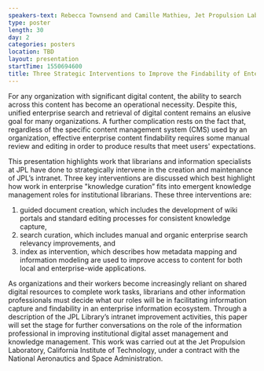 ```yaml
---
speakers-text: Rebecca Townsend and Camille Mathieu, Jet Propulsion Laboratory, California Institute of Technology
type: poster
length: 30
day: 2
categories: posters
location: TBD
layout: presentation
startTime: 1550694600
title: Three Strategic Interventions to Improve the Findability of Enterprise Content
---
```

For any organization with significant digital content, the ability to search across this content has become an operational necessity. Despite this, unified enterprise search and retrieval of digital content remains an elusive goal for many organizations. A further complication rests on the fact that, regardless of the specific content management system (CMS) used by an organization, effective enterprise content findability requires some manual review and editing in order to produce results that meet users' expectations. 

This presentation highlights work that librarians and information specialists at JPL have done to strategically intervene in the creation and maintenance of JPL’s intranet. Three key interventions are discussed which best highlight how work in enterprise "knowledge curation” fits into emergent knowledge management roles for institutional librarians. These three interventions are: 

1) guided document creation, which includes the development of wiki portals and standard editing processes for consistent knowledge capture, 
2) search curation, which includes manual and organic enterprise search relevancy improvements, and 
3) index as intervention, which describes how metadata mapping and information modeling are used to improve access to content for both local and enterprise-wide applications. 

As organizations and their workers become increasingly reliant on shared digital resources to complete work tasks, librarians and other information professionals must decide what our roles will be in facilitating information capture and findability in an enterprise information ecosystem. Through a description of the JPL Library’s intranet improvement activities, this paper will set the stage for further conversations on the role of the information professional in improving institutional digital asset management and knowledge management. This work was carried out at the Jet Propulsion Laboratory, California Institute of Technology, under a contract with the National Aeronautics and Space Administration.